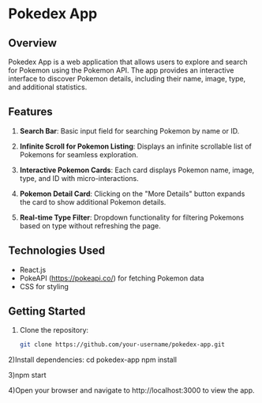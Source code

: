 # Pokedex App

## Overview

Pokedex App is a web application that allows users to explore and search for Pokemon using the Pokemon API. The app provides an interactive interface to discover Pokemon details, including their name, image, type, and additional statistics.

## Features

1. **Search Bar**: Basic input field for searching Pokemon by name or ID.

2. **Infinite Scroll for Pokemon Listing**: Displays an infinite scrollable list of Pokemons for seamless exploration.

3. **Interactive Pokemon Cards**: Each card displays Pokemon name, image, type, and ID with micro-interactions.

4. **Pokemon Detail Card**: Clicking on the "More Details" button expands the card to show additional Pokemon details.

5. **Real-time Type Filter**: Dropdown functionality for filtering Pokemons based on type without refreshing the page.

## Technologies Used

- React.js
- PokeAPI (https://pokeapi.co/) for fetching Pokemon data
- CSS for styling

## Getting Started

1. Clone the repository:

   ```bash
   git clone https://github.com/your-username/pokedex-app.git

2)Install dependencies:
  cd pokedex-app
  npm install

3)npm start

4)Open your browser and navigate to http://localhost:3000 to view the app.
  

  
